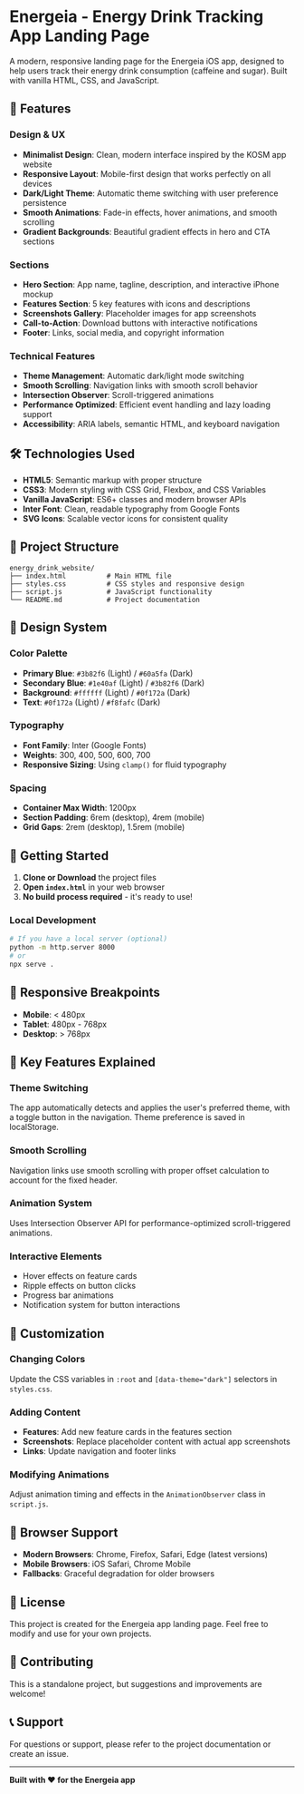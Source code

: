 # Energeia - Energy Drink Tracking App Landing Page

A modern, responsive landing page for the Energeia iOS app, designed to help users track their energy drink consumption (caffeine and sugar). Built with vanilla HTML, CSS, and JavaScript.

## 🚀 Features

### Design & UX
- **Minimalist Design**: Clean, modern interface inspired by the KOSM app website
- **Responsive Layout**: Mobile-first design that works perfectly on all devices
- **Dark/Light Theme**: Automatic theme switching with user preference persistence
- **Smooth Animations**: Fade-in effects, hover animations, and smooth scrolling
- **Gradient Backgrounds**: Beautiful gradient effects in hero and CTA sections

### Sections
- **Hero Section**: App name, tagline, description, and interactive iPhone mockup
- **Features Section**: 5 key features with icons and descriptions
- **Screenshots Gallery**: Placeholder images for app screenshots
- **Call-to-Action**: Download buttons with interactive notifications
- **Footer**: Links, social media, and copyright information

### Technical Features
- **Theme Management**: Automatic dark/light mode switching
- **Smooth Scrolling**: Navigation links with smooth scroll behavior
- **Intersection Observer**: Scroll-triggered animations
- **Performance Optimized**: Efficient event handling and lazy loading support
- **Accessibility**: ARIA labels, semantic HTML, and keyboard navigation

## 🛠️ Technologies Used

- **HTML5**: Semantic markup with proper structure
- **CSS3**: Modern styling with CSS Grid, Flexbox, and CSS Variables
- **Vanilla JavaScript**: ES6+ classes and modern browser APIs
- **Inter Font**: Clean, readable typography from Google Fonts
- **SVG Icons**: Scalable vector icons for consistent quality

## 📁 Project Structure

```
energy_drink_website/
├── index.html          # Main HTML file
├── styles.css          # CSS styles and responsive design
├── script.js           # JavaScript functionality
└── README.md           # Project documentation
```

## 🎨 Design System

### Color Palette
- **Primary Blue**: `#3b82f6` (Light) / `#60a5fa` (Dark)
- **Secondary Blue**: `#1e40af` (Light) / `#3b82f6` (Dark)
- **Background**: `#ffffff` (Light) / `#0f172a` (Dark)
- **Text**: `#0f172a` (Light) / `#f8fafc` (Dark)

### Typography
- **Font Family**: Inter (Google Fonts)
- **Weights**: 300, 400, 500, 600, 700
- **Responsive Sizing**: Using `clamp()` for fluid typography

### Spacing
- **Container Max Width**: 1200px
- **Section Padding**: 6rem (desktop), 4rem (mobile)
- **Grid Gaps**: 2rem (desktop), 1.5rem (mobile)

## 🚀 Getting Started

1. **Clone or Download** the project files
2. **Open `index.html`** in your web browser
3. **No build process required** - it's ready to use!

### Local Development
```bash
# If you have a local server (optional)
python -m http.server 8000
# or
npx serve .
```

## 📱 Responsive Breakpoints

- **Mobile**: < 480px
- **Tablet**: 480px - 768px
- **Desktop**: > 768px

## 🎯 Key Features Explained

### Theme Switching
The app automatically detects and applies the user's preferred theme, with a toggle button in the navigation. Theme preference is saved in localStorage.

### Smooth Scrolling
Navigation links use smooth scrolling with proper offset calculation to account for the fixed header.

### Animation System
Uses Intersection Observer API for performance-optimized scroll-triggered animations.

### Interactive Elements
- Hover effects on feature cards
- Ripple effects on button clicks
- Progress bar animations
- Notification system for button interactions

## 🔧 Customization

### Changing Colors
Update the CSS variables in `:root` and `[data-theme="dark"]` selectors in `styles.css`.

### Adding Content
- **Features**: Add new feature cards in the features section
- **Screenshots**: Replace placeholder content with actual app screenshots
- **Links**: Update navigation and footer links

### Modifying Animations
Adjust animation timing and effects in the `AnimationObserver` class in `script.js`.

## 🌟 Browser Support

- **Modern Browsers**: Chrome, Firefox, Safari, Edge (latest versions)
- **Mobile Browsers**: iOS Safari, Chrome Mobile
- **Fallbacks**: Graceful degradation for older browsers

## 📄 License

This project is created for the Energeia app landing page. Feel free to modify and use for your own projects.

## 🤝 Contributing

This is a standalone project, but suggestions and improvements are welcome!

## 📞 Support

For questions or support, please refer to the project documentation or create an issue.

---

**Built with ❤️ for the Energeia app** 